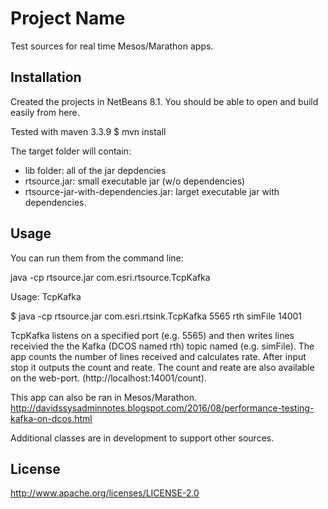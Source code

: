 # Project Name

Test sources for real time Mesos/Marathon apps.

## Installation

Created the projects in NetBeans 8.1.  You should be able to open and build easily from here.

Tested with maven 3.3.9
$ mvn install 

The target folder will contain:
- lib folder: all of the jar depdencies
- rtsource.jar: small executable jar (w/o dependencies)
- rtsource-jar-with-dependencies.jar: larget executable jar with dependencies.

## Usage

You can run them from the command line:

java -cp rtsource.jar com.esri.rtsource.TcpKafka 

Usage: TcpKafka <port-to-listen-on> <broker-list-or-hub-name> <topic> <web-port>

$ java -cp rtsource.jar com.esri.rtsink.TcpKafka 5565 rth simFile 14001

TcpKafka listens on a specified port (e.g. 5565) and then writes lines receivied the the Kafka (DCOS named rth) topic named (e.g. simFile). The app counts the number of lines received and calculates rate. After input stop it outputs the count and reate.  The count and reate are also available on the web-port. (http://localhost:14001/count).

This app can also be ran in Mesos/Marathon.  http://davidssysadminnotes.blogspot.com/2016/08/performance-testing-kafka-on-dcos.html 

Additional classes are in development to support other sources.

## License

http://www.apache.org/licenses/LICENSE-2.0 

